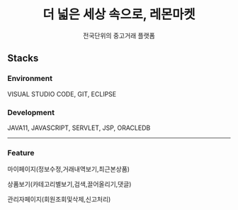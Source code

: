 <div align="center">
  <h1>더 넓은 세상 속으로, 레몬마켓</h1> 
  전국단위의 중고거래 플랫폼
</div>
<h2>Stacks</h2>

<h3>Environment</h3>
<p>VISUAL STUDIO CODE, GIT, ECLIPSE</p>
<h3>Development</h3>
<p>JAVA11, JAVASCRIPT, SERVLET, JSP, ORACLEDB</p>

<hr>
<h3>Feature</h3>
<p>마이페이지(정보수정,거래내역보기,최근본상품)</p>
<p>상품보기(카테고리별보기,검색,끌어올리기,댓글)</p>
<p>관리자페이지(회원조회및삭제,신고처리)</p>
